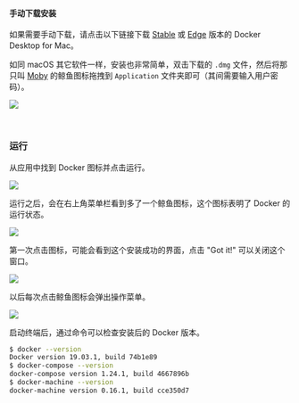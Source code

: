 &nbsp;
#### 手动下载安装

如果需要手动下载，请点击以下链接下载 [Stable](https://download.docker.com/mac/stable/Docker.dmg) 或 [Edge](https://download.docker.com/mac/edge/Docker.dmg) 版本的 Docker Desktop for Mac。

如同 macOS 其它软件一样，安装也非常简单，双击下载的 `.dmg` 文件，然后将那只叫 [Moby](https://blog.docker.com/2013/10/call-me-moby-dock/) 的鲸鱼图标拖拽到 `Application` 文件夹即可（其间需要输入用户密码）。

![](http://img02.shangguantv.com/pic/install-mac-dmg.png)

&nbsp;
### 运行

从应用中找到 Docker 图标并点击运行。

![](http://img02.shangguantv.com/pic/install-mac-apps.png)

运行之后，会在右上角菜单栏看到多了一个鲸鱼图标，这个图标表明了 Docker 的运行状态。

![](http://img02.shangguantv.com/pic/install-mac-menu.png)

第一次点击图标，可能会看到这个安装成功的界面，点击 "Got it!" 可以关闭这个窗口。

![](http://img02.shangguantv.com/pic/install-mac-success.png)

以后每次点击鲸鱼图标会弹出操作菜单。

![](http://img02.shangguantv.com/pic/install-mac-menubar.png)

启动终端后，通过命令可以检查安装后的 Docker 版本。

```bash
$ docker --version
Docker version 19.03.1, build 74b1e89
$ docker-compose --version
docker-compose version 1.24.1, build 4667896b
$ docker-machine --version
docker-machine version 0.16.1, build cce350d7
```


